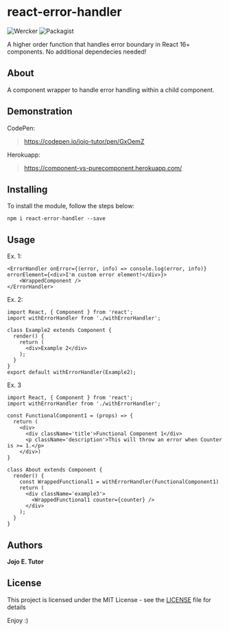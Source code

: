 # react-error-handler
![Wercker](https://img.shields.io/wercker/ci/wercker/docs.svg)
![Packagist](https://img.shields.io/packagist/l/doctrine/orm.svg)

A higher order function that handles error boundary in React 16+ components. No additional dependecies needed!

## About
A component wrapper to handle error handling within a child component.

## Demonstration
CodePen:
 > https://codepen.io/jojo-tutor/pen/GxOemZ

Herokuapp:
 > https://component-vs-purecomponent.herokuapp.com/

## Installing
To install the module, follow the steps below:

```
npm i react-error-handler --save
```

## Usage
Ex. 1:
```
<ErrorHandler onError={(error, info) => console.log(error, info)} errorElement={<div>I'm custom error element!</div>}>
    <WrappedComponent />
</ErrorHandler>
```

Ex. 2:
```
import React, { Component } from 'react';
import withErrorHandler from './withErrorHandler';

class Example2 extends Component {
  render() {
    return (
      <div>Example 2</div>
    );
  }
}
export default withErrorHandler(Example2);
```

Ex. 3
```
import React, { Component } from 'react';
import withErrorHandler from './withErrorHandler';

const FunctionalComponent1 = (props) => {
  return (
    <div>
      <div className='title'>Functional Component 1</div>
      <p className='description'>This will throw an error when Counter is >= 1.</p>
    </div>)
}

class About extends Component {
  render() {
    const WrappedFunctional1 = withErrorHandler(FunctionalComponent1)
    return (
      <div className='example3'>
        <WrappedFunctional1 counter={counter} />
      </div>
    );
  }
}
```

## Authors
**Jojo E. Tutor**

## License
This project is licensed under the MIT License - see the [LICENSE](LICENSE) file for details

Enjoy :)
